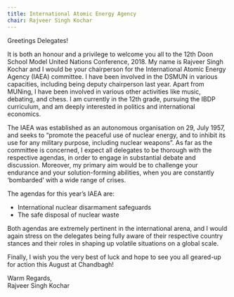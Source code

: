 ```yaml
---
title: International Atomic Energy Agency
chair: Rajveer Singh Kochar
---
```


Greetings Delegates!

It is both an honour and a privilege to welcome you all to the 12th Doon School Model United Nations Conference, 2018. My name is Rajveer Singh Kochar and I would be your chairperson for the International Atomic Energy Agency (IAEA) committee. I have been involved in the DSMUN in various capacities, including being deputy chairperson last year. Apart from MUNing, I have been involved in various other activities like music, debating, and chess. I am currently in the 12th grade, pursuing the IBDP curriculum, and am deeply interested in politics and international economics.

The IAEA was established as an autonomous organisation on 29, July 1957, and seeks to “promote the peaceful use of nuclear energy, and to inhibit its use for any military purpose, including nuclear weapons”. As far as the committee is concerned, I expect all delegates to be thorough with the respective agendas, in order to engage in substantial debate and discussion. Moreover, my primary aim would be to challenge your endurance and your solution-forming abilities, when you are constantly ‘bombarded’ with a wide range of crises.

The agendas for this year’s IAEA are:

- International nuclear disarmament safeguards
- The safe disposal of nuclear waste

Both agendas are extremely pertinent in the international arena, and I would again stress on the delegates being fully aware of their respective country stances and their roles in shaping up volatile situations on a global scale.

Finally, I wish you the very best of luck and hope to see you all geared-up for action this August at Chandbagh!

Warm Regards,<br>
Rajveer Singh Kochar
